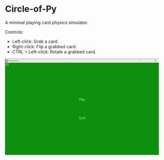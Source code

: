 # Circle-of-Py

A minimal playing card physics simulator.

Controls:
- Left-click: Grab a card.
- Right-click: Flip a grabbed card.
- CTRL + Left-click: Rotate a grabbed card.

![demo](https://github.com/CisterMoke/Circle-of-Py/blob/main/demo.gif)

